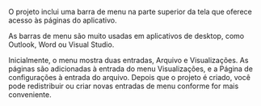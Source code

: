 ﻿O projeto inclui uma barra de menu na parte superior da tela que oferece acesso às páginas do aplicativo.

As barras de menu são muito usadas em aplicativos de desktop, como Outlook, Word ou Visual Studio.

Inicialmente, o menu mostra duas entradas, Arquivo e Visualizações. As páginas são adicionadas à entrada do menu Visualizações, e a Página de configurações à entrada do arquivo. Depois que o projeto é criado, você pode redistribuir ou criar novas entradas de menu conforme for mais conveniente.